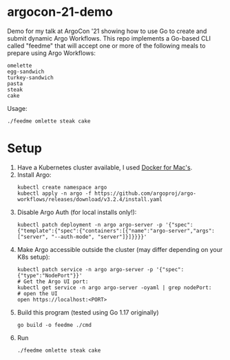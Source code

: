 # argocon-21-demo
Demo for my talk at ArgoCon '21 showing how to use Go to create and submit dynamic Argo Workflows.
This repo implements a Go-based CLI called "feedme" that will accept one or more of the following 
meals to prepare using Argo Workflows:
```shell
omelette
egg-sandwich
turkey-sandwich
pasta
steak
cake
```

Usage:
```shell
./feedme omlette steak cake
```

# Setup
1. Have a Kubernetes cluster available, I used [Docker for Mac's](https://docs.docker.com/desktop/kubernetes/).
2. Install Argo:
    ```shell
    kubectl create namespace argo
    kubectl apply -n argo -f https://github.com/argoproj/argo-workflows/releases/download/v3.2.4/install.yaml
    ```
3. Disable Argo Auth (for local installs only!):
   ```shell
   kubectl patch deployment -n argo argo-server -p '{"spec":{"template":{"spec":{"containers":[{"name":"argo-server","args":["server", "--auth-mode", "server"]}]}}}}'
   ```
4. Make Argo accessible outside the cluster (may differ depending on your K8s setup):
   ```shell
   kubectl patch service -n argo argo-server -p '{"spec":{"type":"NodePort"}}'
   # Get the Argo UI port:
   kubectl get service -n argo argo-server -oyaml | grep nodePort:
   # open the UI
   open https://localhost:<PORT>
   ```
5. Build this program (tested using Go 1.17 originally)
    ```shell
    go build -o feedme ./cmd
    ```
6. Run
   ```shell
   ./feedme omlette steak cake
   ```